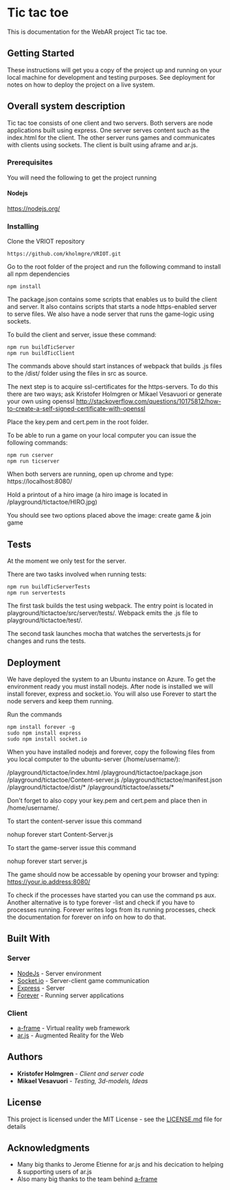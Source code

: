 # Tic tac toe

This is documentation for the WebAR project Tic tac toe. 

## Getting Started

These instructions will get you a copy of the project up and running on your local machine for development and testing purposes. See deployment for notes on how to deploy the project on a live system.

## Overall system description
Tic tac toe consists of one client and two servers. Both servers are node applications built using express. One server serves content such as the index.html for the client. The other server runs games and communicates with clients using sockets. The client is built using aframe and ar.js.

### Prerequisites

You will need the following to get the project running

#### Nodejs
https://nodejs.org/

### Installing

Clone the VRIOT repository

```
https://github.com/kholmgre/VRIOT.git
```

Go to the root folder of the project and run the following command to install all npm dependencies

```
npm install
```

The package.json contains some scripts that enables us to build the client and server. It also contains scripts that starts a node https-enabled server to serve files. We also have a node server that runs the game-logic using sockets. 

To build the client and server, issue these command: 

```
npm run buildTicServer
npm run buildTicClient
```

The commands above should start instances of webpack that builds .js files to the /dist/ folder using the files in src as source.

The next step is to acquire ssl-certificates for the https-servers. To do this there are two ways; ask Kristofer Holmgren or Mikael Vesavuori or generate your own using openssl http://stackoverflow.com/questions/10175812/how-to-create-a-self-signed-certificate-with-openssl

Place the key.pem and cert.pem in the root folder.

To be able to run a game on your local computer you can issue the following commands: 

```
npm run cserver
npm run ticserver
```

When both servers are running, open up chrome and type: https://localhost:8080/ 

Hold a printout of a hiro image (a hiro image is located in /playground/tictactoe/HIRO.jpg)

You should see two options placed above the image: create game & join game

## Tests

At the moment we only test for the server. 

There are two tasks involved when running tests: 

```
npm run buildTicServerTests
npm run servertests
```

The first task builds the test using webpack. The entry point is located in playground/tictactoe/src/server/tests/. Webpack emits the .js file to 
playground/tictactoe/test/. 

The second task launches mocha that watches the servertests.js for changes and runs the tests. 

## Deployment

We have deployed the system to an Ubuntu instance on Azure. To get the environment ready you must install nodejs. After node is installed we will install forever, express and socket.io. You will also use Forever to start the node servers and keep them running. 

Run the commands

```
npm install forever -g
sudo npm install express 
sudo npm install socket.io 
```

When you have installed nodejs and forever, copy the following files from you local computer to the ubuntu-server (/home/username/): 

/playground/tictactoe/index.html
/playground/tictactoe/package.json
/playground/tictactoe/Content-server.js
/playground/tictactoe/manifest.json
/playground/tictactoe/dist/*
/playground/tictactoe/assets/*

Don't forget to also copy your key.pem and cert.pem and place then in /home/username/.

To start the content-server issue this command

nohup forever start Content-Server.js 

To start the game-server issue this command

nohup forever start server.js 

The game should now be accessable by opening your browser and typing: https://your.ip.address:8080/

To check if the processes have started you can use the command ps aux. Another alternative is to type forever -list and check if you have to processes running. Forever writes logs from its running processes, check the documentation for forever on info on how to do that. 

## Built With

### Server

* [NodeJs](https://nodejs.org/en/) - Server environment
* [Socket.io](https://socket.io/) - Server-client game communication
* [Express](https://expressjs.com/) - Server
* [Forever](https://github.com/foreverjs/forever) - Running server applications

### Client

* [a-frame](https://aframe.io/) - Virtual reality web framework
* [ar.js](https://github.com/jeromeetienne/AR.js) - Augmented Reality for the Web

## Authors

* **Kristofer Holmgren** - *Client and server code*
* **Mikael Vesavuori** - *Testing, 3d-models, Ideas*

## License

This project is licensed under the MIT License - see the [LICENSE.md](LICENSE.md) file for details

## Acknowledgments

* Many big thanks to Jerome Etienne for ar.js and his decication to helping & supporting users of ar.js
* Also many big thanks to the team behind [a-frame](https://aframe.io/)